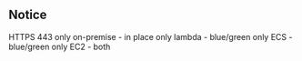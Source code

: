 ## Notice
HTTPS 443 only
on-premise - in place only
lambda - blue/green only
ECS - blue/green only
EC2 - both